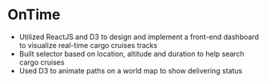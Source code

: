 # OnTime
- Utilized ReactJS and D3 to design and implement a front-end dashboard to visualize real-time cargo cruises tracks
- Built selector based on location, altitude and duration to help search cargo cruises
- Used D3 to animate paths on a world map to show delivering status

